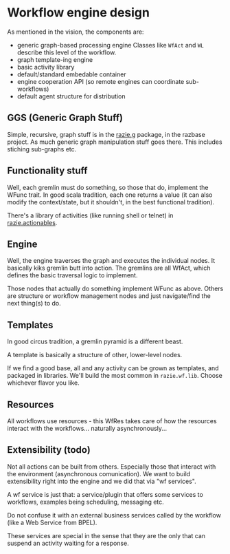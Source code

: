 
Workflow engine design
======================

As mentioned in the vision, the components are:

* generic graph-based processing engine
Classes like <code>WfAct</code> and <code>WL</code> describe this level of the workflow.
* graph template-ing engine
* basic activity library
* default/standard embedable container
* engine cooperation API (so remote engines can coordinate sub-workflows)
* default agent structure for distribution


GGS (Generic Graph Stuff)
-------------------------

Simple, recursive, graph stuff is in the [razie.g](/razie/razbase/blob/master/src/razie/g) package, in the razbase project. 
As much generic graph manipulation stuff goes there. This includes stiching sub-graphs etc.


Functionality stuff
-------------------

Well, each gremlin must do something, so those that do, implement the WFunc trait.
In good scala tradition, each one returns a value (it can also modify the context/state, but it shouldn't,
in the best functional tradition).

There's a library of activities (like running shell or telnet) in [razie.actionables](http://github.com/razie/gremlins/tree/master/src/razie/actionables).


Engine
------

Well, the engine traverses the graph and executes the individual nodes. It basically kiks gremlin butt 
into action. The gremlins are all WfAct, which defines the basic traversal logic to implement. 

Those nodes that actually do something implement WFunc as above. Others
are structure or workflow management nodes and just navigate/find the next thing(s) to do.


Templates
---------

In good circus tradition, a gremlin pyramid is a different beast.

A template is basically a structure of other, lower-level nodes.

If we find a good base, all and any activity can be grown as templates, and packaged in libraries. 
We'll build the most common in <code>razie.wf.lib</code>. Choose whichever flavor you like.


Resources
---------

All workflows use resources - this WfRes takes care of how the resources interact with the workflows...
naturally asynchronously...


Extensibility (todo)
--------------------

Not all actions can be built from others. Especially those that interact with the environment 
(asynchronous comunication). We want to build extensibility right into the engine and we 
did that via "wf services".

A wf service is just that: a service/plugin that offers some services to workflows, examples being
scheduling, messaging etc.

Do not confuse it with an external business services called by the workflow (like a Web Service from BPEL).
 
These services are special in the sense that they are the only that can suspend an activity waiting 
for a response.


